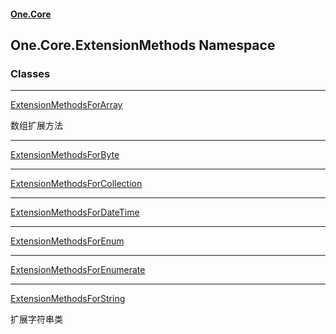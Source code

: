 #### [One.Core](index.md 'index')
## One.Core.ExtensionMethods Namespace
### Classes

***
[ExtensionMethodsForArray](One_Core_ExtensionMethods_ExtensionMethodsForArray.md 'One.Core.ExtensionMethods.ExtensionMethodsForArray')

数组扩展方法 

***
[ExtensionMethodsForByte](One_Core_ExtensionMethods_ExtensionMethodsForByte.md 'One.Core.ExtensionMethods.ExtensionMethodsForByte')


***
[ExtensionMethodsForCollection](One_Core_ExtensionMethods_ExtensionMethodsForCollection.md 'One.Core.ExtensionMethods.ExtensionMethodsForCollection')


***
[ExtensionMethodsForDateTime](One_Core_ExtensionMethods_ExtensionMethodsForDateTime.md 'One.Core.ExtensionMethods.ExtensionMethodsForDateTime')


***
[ExtensionMethodsForEnum](One_Core_ExtensionMethods_ExtensionMethodsForEnum.md 'One.Core.ExtensionMethods.ExtensionMethodsForEnum')


***
[ExtensionMethodsForEnumerate](One_Core_ExtensionMethods_ExtensionMethodsForEnumerate.md 'One.Core.ExtensionMethods.ExtensionMethodsForEnumerate')


***
[ExtensionMethodsForString](One_Core_ExtensionMethods_ExtensionMethodsForString.md 'One.Core.ExtensionMethods.ExtensionMethodsForString')

扩展字符串类 
